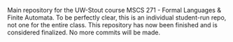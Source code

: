 Main repository for the UW-Stout course MSCS 271 - Formal Languages & Finite Automata. To be perfectly clear, this is an individual student-run repo, not one for the entire class. 
This repository has now been finished and is considered finalized. No more commits will be made.

